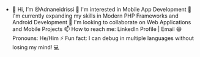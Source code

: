 - 👋 Hi, I’m @Adnaneidrissi
👀 I'm interested in Mobile App Development
🌱 I'm currently expanding my skills in Modern PHP Frameworks and Android Development
💞️ I'm looking to collaborate on Web Applications and Mobile Projects
📫 How to reach me: LinkedIn Profile | Email
😄 Pronouns: He/Him
⚡ Fun fact: I can debug in multiple languages without losing my mind! 💻
